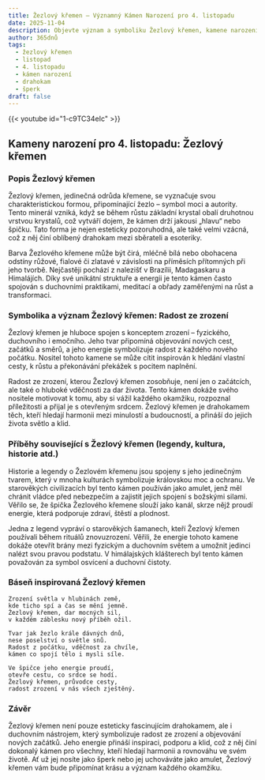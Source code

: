 ```yaml
---
title: Žezlový křemen – Významný Kámen Narození pro 4. listopadu
date: 2025-11-04
description: Objevte význam a symboliku Žezlový křemen, kamene narození pro 4. listopadu, který symbolizuje Radost ze zrození. Přečtěte si legendy a inspirující příběhy.
author: 365dnů
tags:
  - žezlový křemen
  - listopad
  - 4. listopadu
  - kámen narození
  - drahokam
  - šperk
draft: false
---
```


{{< youtube id="1-c9TC34eIc" >}}

## Kameny narození pro 4. listopadu: Žezlový křemen

### Popis Žezlový křemen

Žezlový křemen, jedinečná odrůda křemene, se vyznačuje svou charakteristickou formou, připomínající žezlo – symbol moci a autority. Tento minerál vzniká, když se během růstu základní krystal obalí druhotnou vrstvou krystalů, což vytváří dojem, že kámen drží jakousi „hlavu“ nebo špičku. Tato forma je nejen esteticky pozoruhodná, ale také velmi vzácná, což z něj činí oblíbený drahokam mezi sběrateli a esoteriky.

Barva Žezlového křemene může být čirá, mléčně bílá nebo obohacena odstíny růžové, fialové či zlatavé v závislosti na příměsích přítomných při jeho tvorbě. Nejčastěji pochází z nalezišť v Brazílii, Madagaskaru a Himalájích. Díky své unikátní struktuře a energii je tento kámen často spojován s duchovními praktikami, meditací a obřady zaměřenými na růst a transformaci.

### Symbolika a význam Žezlový křemen: Radost ze zrození

Žezlový křemen je hluboce spojen s konceptem zrození – fyzického, duchovního i emočního. Jeho tvar připomíná objevování nových cest, začátků a směrů, a jeho energie symbolizuje radost z každého nového počátku. Nositel tohoto kamene se může cítit inspirován k hledání vlastní cesty, k růstu a překonávání překážek s pocitem naplnění.

Radost ze zrození, kterou Žezlový křemen zosobňuje, není jen o začátcích, ale také o hluboké vděčnosti za dar života. Tento kámen dokáže svého nositele motivovat k tomu, aby si vážil každého okamžiku, rozpoznal příležitosti a přijal je s otevřeným srdcem. Žezlový křemen je drahokamem těch, kteří hledají harmonii mezi minulostí a budoucností, a přináší do jejich života světlo a klid.

### Příběhy související s Žezlový křemen (legendy, kultura, historie atd.)

Historie a legendy o Žezlovém křemenu jsou spojeny s jeho jedinečným tvarem, který v mnoha kulturách symbolizuje královskou moc a ochranu. Ve starověkých civilizacích byl tento kámen používán jako amulet, jenž měl chránit vládce před nebezpečím a zajistit jejich spojení s božskými silami. Věřilo se, že špička Žezlového křemene slouží jako kanál, skrze nějž proudí energie, která podporuje zdraví, štěstí a plodnost.

Jedna z legend vypráví o starověkých šamanech, kteří Žezlový křemen používali během rituálů znovuzrození. Věřili, že energie tohoto kamene dokáže otevřít brány mezi fyzickým a duchovním světem a umožnit jedinci nalézt svou pravou podstatu. V himálajských klášterech byl tento kámen považován za symbol osvícení a duchovní čistoty.

### Báseň inspirovaná Žezlový křemen

```
Zrození světla v hlubinách země,  
kde ticho spí a čas se mění jemně.  
Žezlový křemen, dar mocných sil,  
v každém záblesku nový příběh ožil.

Tvar jak žezlo krále dávných dnů,  
nese poselství o světle snů.  
Radost z počátku, vděčnost za chvíle,  
kámen co spojí tělo i mysli síle.

Ve špičce jeho energie proudí,  
otevře cestu, co srdce se hodí.  
Žezlový křemen, průvodce cesty,  
radost zrození v nás všech zještěný.
```

### Závěr

Žezlový křemen není pouze esteticky fascinujícím drahokamem, ale i duchovním nástrojem, který symbolizuje radost ze zrození a objevování nových začátků. Jeho energie přináší inspiraci, podporu a klid, což z něj činí dokonalý kámen pro všechny, kteří hledají harmonii a rovnováhu ve svém životě. Ať už jej nosíte jako šperk nebo jej uchováváte jako amulet, Žezlový křemen vám bude připomínat krásu a význam každého okamžiku.
